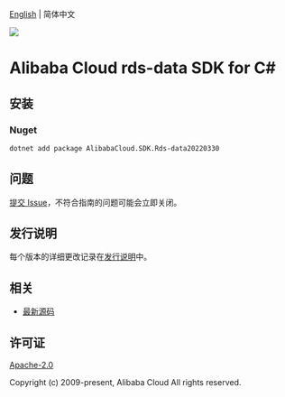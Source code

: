 [English](README.md) | 简体中文

![](https://aliyunsdk-pages.alicdn.com/icons/AlibabaCloud.svg)

# Alibaba Cloud rds-data SDK for C#

## 安装

### Nuget

```bash
dotnet add package AlibabaCloud.SDK.Rds-data20220330
```

## 问题

[提交 Issue](https://github.com/aliyun/alibabacloud-csharp-sdk/issues/new)，不符合指南的问题可能会立即关闭。

## 发行说明

每个版本的详细更改记录在[发行说明](./ChangeLog.md)中。

## 相关

* [最新源码](https://github.com/aliyun/alibabacloud-csharp-sdk/)

## 许可证

[Apache-2.0](http://www.apache.org/licenses/LICENSE-2.0)

Copyright (c) 2009-present, Alibaba Cloud All rights reserved.
